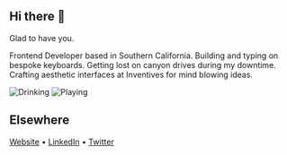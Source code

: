 ## Hi there 🤙

Glad to have you.

Frontend Developer based in Southern California. Building and typing on bespoke keyboards. Getting lost on canyon drives during my downtime. Crafting aesthetic interfaces at Inventives for mind blowing ideas. 

<img alt="Drinking" src="https://img.shields.io/badge/Drinking-Coffee-red?&style=for-the-badge&" /> <img alt="Playing" src="https://img.shields.io/badge/Playing-Alternative-blueviolet?&style=for-the-badge&" />

## Elsewhere
  
[Website](https://rajbir.io) • [LinkedIn](https://www.linkedin.com/in/rajbirjohar/) • [Twitter](https://twitter.com/RajbirJohar)
